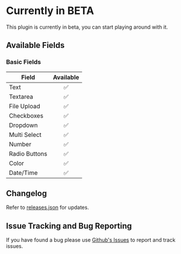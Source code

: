 # Currently in BETA

This plugin is currently in beta, you can start playing around with it.

## Available Fields

### Basic Fields

| Field        | Available           |
| ------------- |:-------------:|
| Text | ✅ |
| Textarea | ✅ |
| File Upload | ✅ |
| Checkboxes | ✅ |
| Dropdown | ✅ |
| Multi Select | ✅ |
| Number | ✅ |
| Radio Buttons | ✅ |
| Color | ✅ |
| Date/Time | ✅ |


## Changelog

Refer to [releases.json](https://github.com/owldesign/Form-Builder/blob/master/releases.json) for updates.




## Issue Tracking and Bug Reporting

If you have found a bug please use [Github's Issues](https://github.com/owldesign/Form-Builder/issues) to report and track issues.

